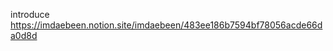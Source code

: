 introduce [https://imdaebeen.notion.site/imdaebeen/483ee186b7594bf78056acde66da0d8d
](https://www.notion.so/imdaebeen/483ee186b7594bf78056acde66da0d8d?pvs=4)
